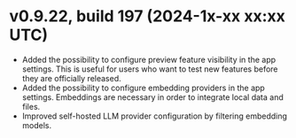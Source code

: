 # v0.9.22, build 197 (2024-1x-xx xx:xx UTC)
- Added the possibility to configure preview feature visibility in the app settings. This is useful for users who want to test new features before they are officially released.
- Added the possibility to configure embedding providers in the app settings. Embeddings are necessary in order to integrate local data and files.
- Improved self-hosted LLM provider configuration by filtering embedding models.